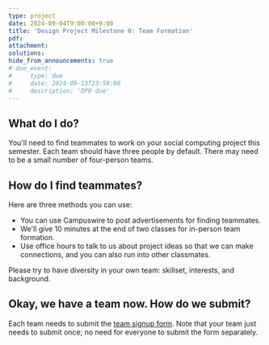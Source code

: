 ```yaml
---
type: project
date: 2024-09-04T9:00:00+9:00
title: 'Design Project Milestone 0: Team Formation'
pdf:
attachment:
solutions:
hide_from_announcements: true
# due_event: 
#     type: due
#     date: 2024-09-13T23:59:00
#     description: 'DP0 due'
---
```

## What do I do?
You'll need to find teammates to work on your social computing project this semester. Each team should have three people by default. There may need to be a small number of four-person teams.

## How do I find teammates?

Here are three methods you can use:

- You can use Campuswire to post advertisements for finding teammates. 
- We'll give 10 minutes at the end of two classes for in-person team formation.
- Use office hours to talk to us about project ideas so that we can make connections, and you can also run into other classmates.

Please try to have diversity in your own team: skillset, interests, and background.

## Okay, we have a team now. How do we submit?
Each team needs to submit the [team signup form](https://forms.gle/N23TrzQvNs77yXjB6). Note that your team just needs to submit once; no need for everyone to submit the form separately.